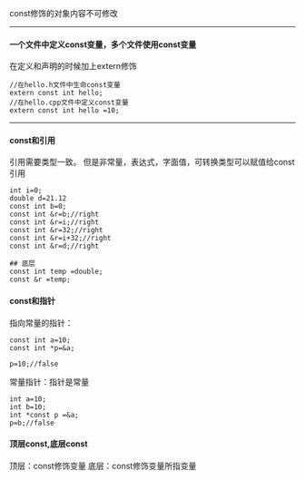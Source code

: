 const修饰的对象内容不可修改

----
#### 一个文件中定义const变量，多个文件使用const变量
在定义和声明的时候加上extern修饰
```
//在hello.h文件中生命const变量
extern const int hello;
//在hello.cpp文件中定义const变量
extern const int hello =10;
```

----
#### const和引用
引用需要类型一致。
但是非常量，表达式，字面值，可转换类型可以赋值给const 引用

```
int i=0;
double d=21.12
const int b=0;
const int &r=b;//right
const int &r=i;//right
const int &r=32;//right
const int &r=i+32;//right
const int &r=d;//right

## 底层
const int temp =double;
const &r =temp;
```

#### const和指针
指向常量的指针：
```
const int a=10;
const int *p=&a;

p=10;//false
```
常量指针：指针是常量
```
int a=10;
int b=10;
int *const p =&a;
p=b;//false
```

#### 顶层const,底层const
顶层：const修饰变量
底层：const修饰变量所指变量



